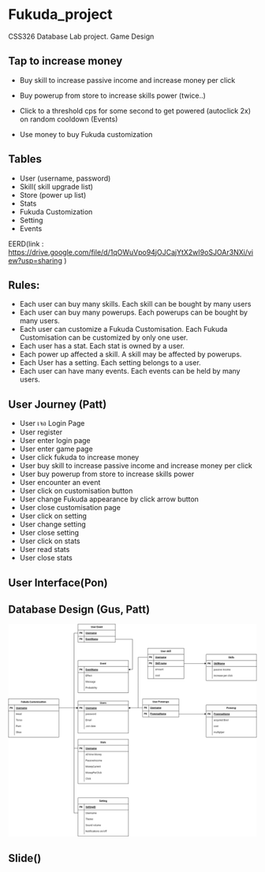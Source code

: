 # Fukuda_project
CSS326 Database Lab project.
Game Design

## Tap to increase money


- Buy skill to increase passive income and increase money per click









- Buy powerup from store to increase skills power (twice..)


- Click to a threshold cps for some second to get powered (autoclick 2x) on random cooldown (Events)

- Use money to buy Fukuda customization

## Tables 
- User (username, password)
- Skill( skill upgrade list)
- Store (power up list)
- Stats
- Fukuda Customization
- Setting
- Events

EERD(link : https://drive.google.com/file/d/1qOWuVpo94jOJCajYtX2wI9oSJOAr3NXi/view?usp=sharing )

## Rules:
- Each user can buy many skills. Each skill can be bought by many users
- Each user can buy many powerups. Each powerups can be bought by many users.
- Each user can customize a Fukuda Customisation. Each Fukuda Customisation can be customized by only one user.
- Each user has a stat. Each stat is owned by a user.
- Each power up affected a skill. A skill may be affected by powerups.
- Each User has a setting. Each setting belongs to a user.
- Each user can have many events. Each events can be held by many users.



## User Journey (Patt)
- User เจอ Login Page
- User register
- User enter login page
- User enter game page
- User click fukuda to increase money
- User buy skill to increase passive income and increase money per click
- User buy powerup from store to increase skills power 
- User encounter an event
- User click on customisation button
- User change Fukuda appearance by click arrow button
- User close customisation page
- User click on setting
- User change setting
- User close setting
- User click on stats
- User read stats
- User close stats

## User Interface(Pon)

## Database Design (Gus, Patt)
![alt text](img/ERD.png)
## Slide()
